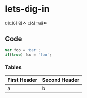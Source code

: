 # lets-dig-in
미디어 믹스 지식그래프 

## Code

```javascript
var foo = 'bar';
if(true) foo = 'foo';
```
### Tables

First Header | Second Header
------------ | ------------
a | b
